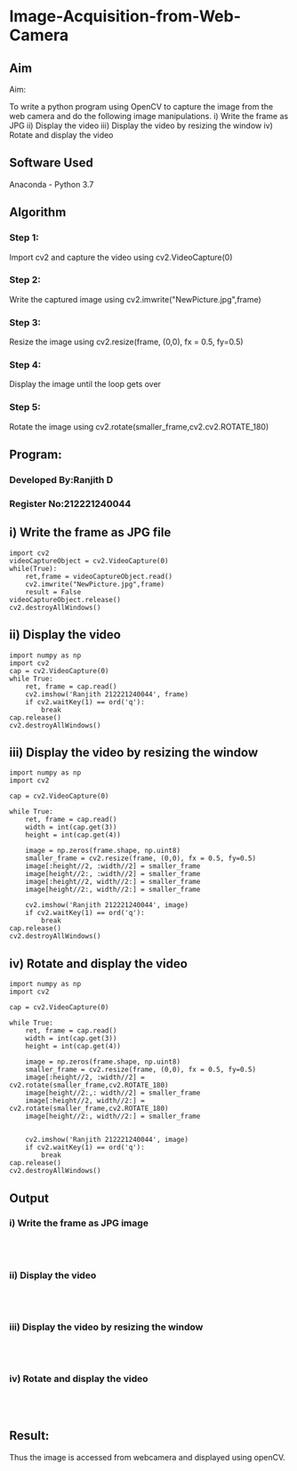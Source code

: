 # Image-Acquisition-from-Web-Camera
## Aim
 
Aim:
 
To write a python program using OpenCV to capture the image from the web camera and do the following image manipulations.
i) Write the frame as JPG 
ii) Display the video 
iii) Display the video by resizing the window
iv) Rotate and display the video

## Software Used
Anaconda - Python 3.7
## Algorithm
### Step 1:

Import cv2 and capture the video using cv2.VideoCapture(0)
### Step 2:

Write the captured image using cv2.imwrite("NewPicture.jpg",frame)
### Step 3:

Resize the image using cv2.resize(frame, (0,0), fx = 0.5, fy=0.5)
### Step 4:

Display the image until the loop gets over
### Step 5:

Rotate the image using cv2.rotate(smaller_frame,cv2.cv2.ROTATE_180)
## Program:
### Developed By:Ranjith D
### Register No:212221240044

## i) Write the frame as JPG file
~~~
import cv2
videoCaptureObject = cv2.VideoCapture(0)
while(True):
    ret,frame = videoCaptureObject.read()
    cv2.imwrite("NewPicture.jpg",frame)
    result = False
videoCaptureObject.release()
cv2.destroyAllWindows()
~~~

## ii) Display the video
~~~
import numpy as np
import cv2
cap = cv2.VideoCapture(0)
while True:
    ret, frame = cap.read()
    cv2.imshow('Ranjith 212221240044', frame)
    if cv2.waitKey(1) == ord('q'):
        break
cap.release()
cv2.destroyAllWindows()
~~~
## iii) Display the video by resizing the window
~~~
import numpy as np
import cv2

cap = cv2.VideoCapture(0)

while True:
    ret, frame = cap.read()
    width = int(cap.get(3))
    height = int(cap.get(4))
    
    image = np.zeros(frame.shape, np.uint8)
    smaller_frame = cv2.resize(frame, (0,0), fx = 0.5, fy=0.5)
    image[:height//2, :width//2] = smaller_frame
    image[height//2:, :width//2] = smaller_frame
    image[:height//2, width//2:] = smaller_frame
    image[height//2:, width//2:] = smaller_frame

    cv2.imshow('Ranjith 212221240044', image)
    if cv2.waitKey(1) == ord('q'):
        break
cap.release()
cv2.destroyAllWindows()
~~~
## iv) Rotate and display the video
~~~
import numpy as np
import cv2

cap = cv2.VideoCapture(0)

while True:
    ret, frame = cap.read()
    width = int(cap.get(3))
    height = int(cap.get(4))
    
    image = np.zeros(frame.shape, np.uint8)
    smaller_frame = cv2.resize(frame, (0,0), fx = 0.5, fy=0.5)
    image[:height//2, :width//2] = cv2.rotate(smaller_frame,cv2.ROTATE_180)
    image[height//2:,: width//2] = smaller_frame
    image[:height//2, width//2:] = cv2.rotate(smaller_frame,cv2.ROTATE_180)
    image[height//2:, width//2:] = smaller_frame


    cv2.imshow('Ranjith 212221240044', image)
    if cv2.waitKey(1) == ord('q'):
        break
cap.release()
cv2.destroyAllWindows()
~~~

## Output

### i) Write the frame as JPG image
</br>
</br>


### ii) Display the video
</br>
</br>


### iii) Display the video by resizing the window
</br>
</br>



### iv) Rotate and display the video
</br>
</br>





## Result:
Thus the image is accessed from webcamera and displayed using openCV.
